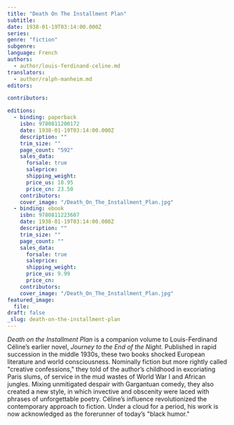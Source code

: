 ```yaml
---
title: "Death On The Installment Plan"
subtitle:
date: 1938-01-19T03:14:00.000Z
series:
genre: "fiction"
subgenre:
language: French
authors:
  - author/louis-ferdinand-celine.md
translators:
  - author/ralph-manheim.md
editors:

contributors:

editions:
  - binding: paperback
    isbn: 9780811200172
    date: 1938-01-19T03:14:00.000Z
    description: ""
    trim_size: ""
    page_count: "592"
    sales_data:
      forsale: true
      saleprice:
      shipping_weight:
      price_us: 18.95
      price_cn: 23.50
    contributors:
    cover_image: "/Death_On_The_Installment_Plan.jpg"
  - binding: ebook
    isbn: 9780811223607
    date: 1938-01-19T03:14:00.000Z
    description: ""
    trim_size: ""
    page_count: ""
    sales_data:
      forsale: true
      saleprice:
      shipping_weight:
      price_us: 9.99
      price_cn:
    contributors:
    cover_image: "/Death_On_The_Installment_Plan.jpg"
featured_image:
  file:
draft: false
_slug: death-on-the-installment-plan
---
```


_Death on the Installment Plan_ is a companion volume to Louis-Ferdinand Céline’s earlier novel, _Journey to the End of the Night_. Published in rapid succession in the middle 1930s, these two books shocked European literature and world consciousness. Nominally fiction but more rightly called "creative confessions," they told of the author’s childhood in excoriating Paris slums, of service in the mud wastes of World War I and African jungles. Mixing unmitigated despair with Gargantuan comedy, they also created a new style, in which invective and obscenity were laced with phrases of unforgettable poetry. Céline’s influence revolutionized the contemporary approach to fiction. Under a cloud for a period, his work is now acknowledged as the forerunner of today’s "black humor."

